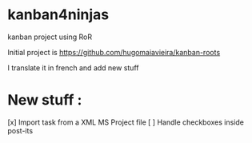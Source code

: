 kanban4ninjas
=============

kanban project using RoR

Initial project is https://github.com/hugomaiavieira/kanban-roots

I translate it in french and add new stuff


New stuff :
===========

[x] Import task from a XML MS Project file
[ ] Handle checkboxes inside post-its